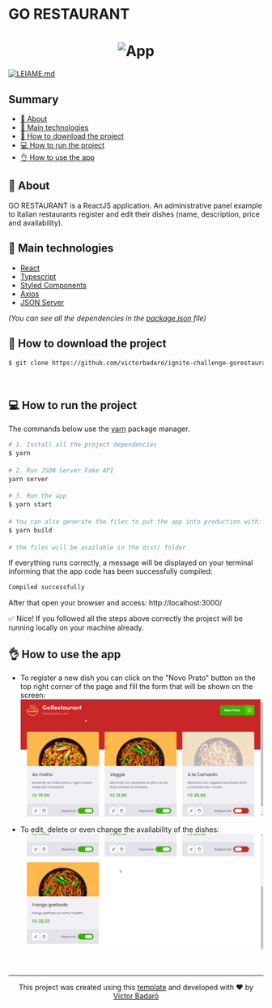 # GO RESTAURANT

<h1 align="center">
    <img src="./docs/running.gif" alt="App">
</h1>

[![LEIAME.md](https://img.shields.io/badge/-Leia%20em%20Portugu%C3%AAs-brightgreen?style=for-the-badge)](./LEIAME.md)

## Summary

- [🧾 About](#-about)
- [🚀 Main technologies](#-main-technologies)
- [🔽 How to download the project](#-how-to-download-the-project)
- [💻 How to run the project](#-how-to-run-the-project)
- [👌 How to use the app](#-how-to-use-the-app)
  <br>

## 🧾 About

GO RESTAURANT is a ReactJS application. An administrative panel example to Italian restaurants register and edit their dishes (name, description, price and availability).
<br>

## 🚀 Main technologies

- [React](https://reactjs.org/)
- [Typescript](https://www.typescriptlang.org/)
- [Styled Components](https://styled-components.com/)
- [Axios](https://github.com/axios/axios)
- [JSON Server](https://github.com/typicode/json-server)

_(You can see all the dependencies in the [package.json](./package.json) file)_
<br>

## 🔽 How to download the project

```bash
$ git clone https://github.com/victorbadaro/ignite-challenge-gorestaurant
```

<br>

## 💻 How to run the project

The commands below use the [yarn](https://yarnpkg.com/) package manager.

```bash
# 1. Install all the project dependencies
$ yarn

# 2. Run JSON Server Fake API
yarn server

# 3. Run the app
$ yarn start

# You can also generate the files to put the app into production with:
$ yarn build

# the files will be available in the dist/ folder
```

If everything runs correctly, a message will be displayed on your terminal informing that the app code has been successfully compiled:

```bash
Compiled successfully
```

After that open your browser and access: http://localhost:3000/

✅ Nice! If you followed all the steps above correctly the project will be running locally on your machine already.
<br>

## 👌 How to use the app

- To register a new dish you can click on the "Novo Prato" button on the top right corner of the page and fill the form that will be shown on the screen:
  <img src="./docs/add.gif" alt="Add">

- To edit, delete or even change the availability of the dishes:
  <img src="./docs/edit.gif" alt="Edit">

<br>

---

<p align="center">This project was created using this <a href="https://github.com/rocketseat-education/ignite-template-reactjs-refactoring-classes-ts">template</a> and developed with ❤ by <a href="https://github.com/victorbadaro">Victor Badaró</a></p>
